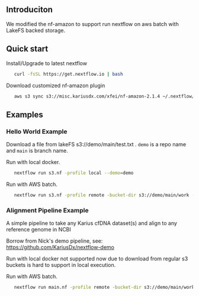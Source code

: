 ## Introduciton
We modified the nf-amazon to support run nextflow on aws batch with LakeFS backed storage.

## Quick start

Install/Upgrade to latest nextflow  
```bash
   curl -fsSL https://get.nextflow.io | bash
```
Download customized nf-amazon plugin
```bash
   aws s3 sync s3://misc.kariusdx.com/xfei/nf-amazon-2.1.4 ~/.nextflow/plugins/nf-amazon-2.1.4
```

## Examples

### Hello World Example
Download a file from lakeFS s3://demo/main/test.txt .  `demo` is a repo name and `main` is branch name.

Run with local docker.
```bash
   nextflow run s3.nf -profile local --demo=demo
```

Run with AWS batch.
```bash
   nextflow run s3.nf -profile remote -bucket-dir s3://demo/main/work --demo=demo
```


### Alignment Pipeline Example
A simple pipeline to take any Karius cfDNA dataset(s) and align to any reference genome in NCBI

Borrow from Nick's demo pipeline, see: https://github.com/KariusDx/nextflow-demo

Run with local docker not supported now due to download from regular s3 buckets is hard to support in local execution.


Run with AWS batch.
```bash
   nextflow run main.nf -profile remote -bucket-dir s3://demo/main/work --env prod --result 119159 --eukaryote GCA_002996065.1
```


